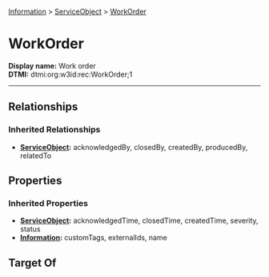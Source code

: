 [Information](../Information.md) > [ServiceObject](ServiceObject.md) > [WorkOrder](#)
# WorkOrder

**Display name:** Work order<br />
**DTMI:** dtmi:org:w3id:rec:WorkOrder;1

---
## Relationships
### Inherited Relationships
* **[ServiceObject](ServiceObject.md):** acknowledgedBy, closedBy, createdBy, producedBy, relatedTo
## Properties
### Inherited Properties
* **[ServiceObject](ServiceObject.md):** acknowledgedTime, closedTime, createdTime, severity, status
* **[Information](../Information.md):** customTags, externalIds, name
## Target Of
